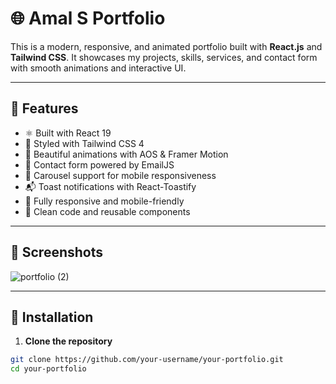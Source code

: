 # 🌐 Amal S Portfolio

This is a modern, responsive, and animated portfolio built with **React.js** and **Tailwind CSS**. It showcases my projects, skills, services, and contact form with smooth animations and interactive UI.

---

## 🚀 Features

- ⚛️ Built with React 19
- 💨 Styled with Tailwind CSS 4
- 🎨 Beautiful animations with AOS & Framer Motion
- 💌 Contact form powered by EmailJS
- 🔁 Carousel support for mobile responsiveness
- 📬 Toast notifications with React-Toastify
- 📱 Fully responsive and mobile-friendly
- 🧠 Clean code and reusable components

---


## 📸 Screenshots

![portfolio (2)](https://github.com/user-attachments/assets/b8c01137-8168-44fa-a9ab-4a60650e12ae)

---

## 📁 Installation

1. **Clone the repository**
```bash
git clone https://github.com/your-username/your-portfolio.git
cd your-portfolio
